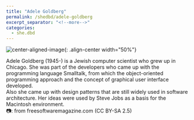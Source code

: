 ```yaml
---
title: "Adele Goldberg"
permalink: /shedbd/adele-goldberg
excerpt_separator: "<!--more-->"
categories:
  - she.dbd
---
```



![center-aligned-image](https://upload.wikimedia.org/wikipedia/commons/c/ce/Adele_Goldberg_%282007%29.jpg){: .align-center width="50%"}

Adele Goldberg (1945-) is a Jewish computer scientist who grew up in Chicago. She was part of the developers who came up with the programming language Smalltalk, from which the object-oriented programming approach and the concept of graphical user interface developed. \
Also she came up with design patterns that are still widely used in software architecture. Her ideas were used by Steve Jobs as a basis for the Macintosh environment.⁠ \
⁠
📷: from freesoftwaremagazine.com (CC BY-SA 2.5)⁠
⁠
